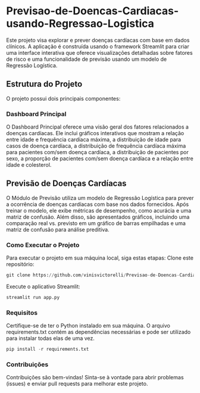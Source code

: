 # Previsao-de-Doencas-Cardiacas-usando-Regressao-Logistica
Este projeto visa explorar e prever doenças cardíacas com base em dados clínicos. A aplicação é construída usando o framework Streamlit para criar uma interface interativa que oferece visualizações detalhadas sobre fatores de risco e uma funcionalidade de previsão usando um modelo de Regressão Logística.

## Estrutura do Projeto
O projeto possui dois principais componentes:

### Dashboard Principal
O Dashboard Principal oferece uma visão geral dos fatores relacionados a doenças cardíacas. Ele inclui gráficos interativos que mostram a relação entre idade e frequência cardíaca máxima, a distribuição de idade para casos de doença cardíaca, a distribuição de frequência cardíaca máxima para pacientes com/sem doença cardíaca, a distribuição de pacientes por sexo, a proporção de pacientes com/sem doença cardíaca e a relação entre idade e colesterol.

## Previsão de Doenças Cardíacas
O Módulo de Previsão utiliza um modelo de Regressão Logística para prever a ocorrência de doenças cardíacas com base nos dados fornecidos. Após treinar o modelo, ele exibe métricas de desempenho, como acurácia e uma matriz de confusão. Além disso, são apresentados gráficos, incluindo uma comparação real vs. previsto em um gráfico de barras empilhadas e uma matriz de confusão para análise preditiva.

### Como Executar o Projeto
Para executar o projeto em sua máquina local, siga estas etapas:
Clone este repositório:
```python
git clone https://github.com/vinisvictorelli/Previsao-de-Doencas-Cardiacas-usando-Regressao-Logistica
```
Execute o aplicativo Streamlit:
```python
streamlit run app.py
```

### Requisitos
Certifique-se de ter o Python instalado em sua máquina. O arquivo requirements.txt contém as dependências necessárias e pode ser utilizado para instalar todas elas de uma vez.

```python
pip install -r requirements.txt
```
### Contribuições
Contribuições são bem-vindas! Sinta-se à vontade para abrir problemas (issues) e enviar pull requests para melhorar este projeto.
